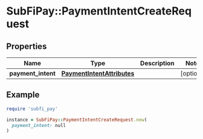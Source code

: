 # SubFiPay::PaymentIntentCreateRequest

## Properties

| Name | Type | Description | Notes |
| ---- | ---- | ----------- | ----- |
| **payment_intent** | [**PaymentIntentAttributes**](PaymentIntentAttributes.md) |  | [optional] |

## Example

```ruby
require 'subfi_pay'

instance = SubFiPay::PaymentIntentCreateRequest.new(
  payment_intent: null
)
```


